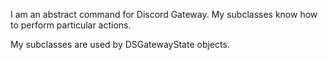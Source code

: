 I am an abstract command for Discord Gateway.
My subclasses know how to perform particular actions.

My subclasses are used by DSGatewayState objects.
